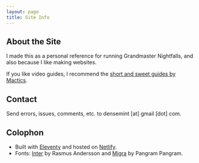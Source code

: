 ```yaml
---
layout: page
title: Site Info
---
```


## About the Site

I made this as a personal reference for running Grandmaster Nightfalls, and also because I like making websites.

If you like video guides, I recommend the [short and sweet guides by Mactics](https://www.youtube.com/c/MacticsG1/).


## Contact

Send errors, issues, comments, etc. to densemint [at] gmail [dot] com.


## Colophon

- Built with [Eleventy](https://www.11ty.dev/) and hosted on [Netlify](https://www.netlify.com/).
- Fonts: [Inter](https://rsms.me/inter/) by Rasmus Andersson and [Migra](https://pangrampangram.com/products/migra) by Pangram Pangram.